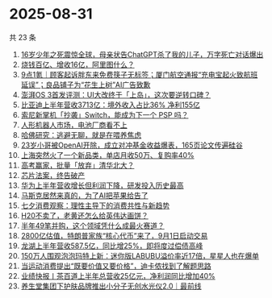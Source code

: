 # 2025-08-31

共 23 条

<!-- BEGIN 36KR -->
<!-- 最后更新时间 2025-08-31 05:06:56 +0800 -->
1. [16岁少年之死震惊全球，母亲状告ChatGPT杀了我的儿子，万字死亡对话爆出](https://36kr.com/p/3444764264043911)
1. [烧钱百亿、增收16亿，阿里图什么？](https://36kr.com/p/3444728357476484)
1. [9点1氪｜顾客起诉胖东来免费筷子无标签；厦门航空通报“充电宝起火致航班延误”；良品铺子为“花生上树”AI广告致歉](https://36kr.com/p/3444608919885189)
1. [澎湃OS 3首发评测：UI大改终于「上岛」，这次要逆转口碑？](https://36kr.com/p/3444790738196866)
1. [比亚迪上半年营收3713亿：境外收入占比36% 净利155亿](https://36kr.com/p/3444589540071046)
1. [索尼新掌机「抄袭」Switch，能成为下一个 PSP 吗？](https://36kr.com/p/3444725501465991)
1. [人形机器人市场，电池厂商看不上](https://36kr.com/p/3443850016511361)
1. [哈佛研究：逃避无聊，就是在喂养焦虑](https://36kr.com/p/3444577174476163)
1. [23岁小哥被OpenAI开除，成立对冲基金收益爆表，165页论文传遍硅谷](https://36kr.com/p/3444824032613768)
1. [上海突然火了一个新品类，单店月收50万、复购率40%](https://36kr.com/p/3444661109659272)
1. [高考赢家，批量「放弃」清华北大？](https://36kr.com/p/3444691594122886)
1. [芯片法案，终告破产](https://36kr.com/p/3444747781019015)
1. [华为上半年营收增长但利润下降，研发投入历史最高](https://36kr.com/p/3444694317504128)
1. [马斯克居然来真的，为了AI把苹果给告了](https://36kr.com/p/3443837264844168)
1. [七夕消费观察：理性主导下的消费共性与新趋势](https://36kr.com/p/3444630699939201)
1. [H20不卖了，老黄还怎么给英伟达画饼？](https://36kr.com/p/3444800865572489)
1. [半年49笔并购，这个领域凭什么成最火赛道？](https://36kr.com/p/3444578974012803)
1. [2800亿估值，特朗普家族“核心代币”来了，9月1日启动交易](https://36kr.com/p/3443857774220928)
1. [龙湖上半年营收587.5亿，同比增25%，即将度过偿债高峰](https://36kr.com/p/3444692722161032)
1. [150万人围观泡泡玛特上新：迷你版LABUBU溢价率近17倍，星星人也在爆单](https://36kr.com/p/3444800287954567)
1. [当运动消费提出“既要价值又要价格”，迪卡侬找到了解题思路](https://36kr.com/p/3443635649091200)
1. [业绩快报丨茶百道上半年总营收25亿元，净利润同比增加40%](https://36kr.com/p/3445063588927106)
1. [养生堂集团下护肤品牌推出小分子无创水光仪2.0｜最前线](https://36kr.com/p/3445035895788935)
<!-- END 36KR -->